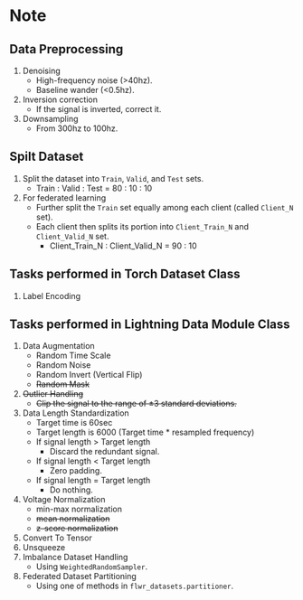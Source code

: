 # Note

## Data Preprocessing
1. Denoising
    - High-frequency noise (>40hz).
    - Baseline wander (<0.5hz).
2. Inversion correction
    - If the signal is inverted, correct it.
3. Downsampling
    - From 300hz to 100hz.

## Spilt Dataset
1. Split the dataset into `Train`, `Valid`, and `Test` sets.
    - Train : Valid : Test = 80 : 10 : 10
2. For federated learning
    - Further split the `Train` set equally among each client (called `Client_N` set).
    - Each client then splits its portion into `Client_Train_N` and `Client_Valid_N` set.
        - Client_Train_N : Client_Valid_N = 90 : 10

## Tasks performed in Torch Dataset Class
1. Label Encoding

## Tasks performed in Lightning Data Module Class
1. Data Augmentation
    - Random Time Scale
    - Random Noise
    - Random Invert (Vertical Flip)
    - ~~Random Mask~~
2. ~~Outlier Handling~~
    - ~~Clip the signal to the range of ±3 standard deviations.~~
3. Data Length Standardization 
    - Target time is 60sec
    - Target length is 6000 (Target time * resampled frequency)
    - If signal length > Target length
        - Discard the redundant signal.
    - If signal length < Target length 
        - Zero padding.
    - If signal length = Target length
        - Do nothing.
4. Voltage Normalization
    - min-max normalization
    - ~~mean normalization~~
    - ~~z-score normalization~~
5. Convert To Tensor
6. Unsqueeze
7. Imbalance Dataset Handling
    - Using `WeightedRandomSampler`.
8. Federated Dataset Partitioning
    - Using one of methods in `flwr_datasets.partitioner`.